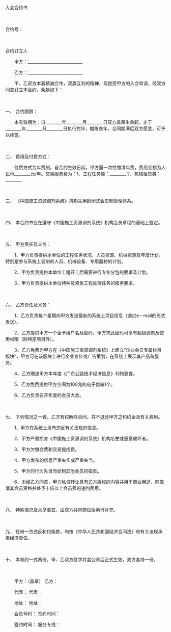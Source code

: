 



入会合约书



 

　　　　　　　　　　　　　　　　　　　　　　　　　　　　　　　 


 合约号：
 
　　

合约订立人

　　甲方：___________________________

　　乙方：___________________________　　

　　甲、乙双方本着精诚合作，双赢互利的精神，现接受甲方的入会申请，经双方同意订立本合约，条款如下：

　　

一、
合约期限：　　

　　本有效期为：自________年________月________日双方盖章生效起，止于________年________月________日执行完毕，期限叁年，合同期满后双方愿意，可予以续签。

　　

二、
费用及付费方式：　　

　　付费方式为年费制，自合约生效日起，甲方需一次性缴清年费，费用金额为人民币________元/年。交易服务费为：1、工程任务类：________ 2、机械租赁类：________

　　

三、
《中国施工资源调剂系统》机构采用封闭式会员制管理体系。

　　

四、
本合约书应在遵守《中国施工资源调剂系统》机构会员章程的基础上签定。

　　

五、
甲方责任及义务：　　

　　1、甲方负责提供本单位的工程任务状况、人员资源、机械资源及年度计划。特别是参与系统上调剂的人员、机械设备、专用器材的计划。

　　2、甲方负责提供本单位工程开工后需要进行专业分包的要求及计划。

　　3、甲方负责提供本单位特种及紧急工程处理任务的服务要求。

　　

六、
乙方责任及义务：　　

　　1、乙方负责每个星期向甲方发送最新的系统上项目信息（通过e－mail的形式发送）。

　　2、乙方提供甲方一个金卡用户名及密码，甲方凭此密码可享有超级调剂及使用权限（除特定项目外）。

　　3、乙方免费为甲方在《中国施工资源调剂系统》上建立“企业会员专属栏目版块”，甲方可在该版块上进行企业宣传或广告策划，在系统上展示其产品和服务。

　　4、乙方赠送甲方本年度《广东公路技术经济信息》刊物壹套。

　　5、乙方免费提供甲方空间为100兆的电子信箱1个。

　　6、乙方负责召开年度的会员大会。

　　

七、
下列情况之一者，乙方有权解除合同，并不退还甲方之和约金及有关费用。　　

　　1、甲方在系统上发布违反有关法规的信息。

　　2、甲方严重损害《中国施工资源调剂系统》机构名誉或恶意破坏者。

　　3、甲方欠缴会费和交易提成费。

　　4、甲方发布的信息严重失实或严重失当。

　　5、甲方的行为失当而受到其他会员的指责。

　　6、未经乙方同意，甲方私自转让具有乙方版权的内容并用于商业用途，除取消其会员资格并处予十倍以上会员费的违约费用。

　　

八、
特殊情况及未尽事宜，由双方共同商议后另行补充。

　　

九、
任何一方违反和约条款，均按《中华人民共和国经济合同法》和有关法规承担经济责任。

　　

十、
本和约一式两份，甲、乙双方签字并盖公章后正式生效，双方各持一份。　　

　　

　　甲方：（盖章） 乙方：

　　代表： 代表：

　　地址： 地址：

　　会员号码： 签约时间：

　　签约时间： 服务专线：

　　